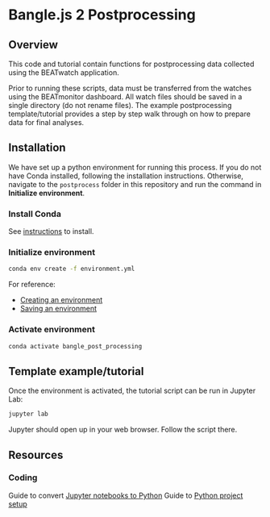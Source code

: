 # Bangle.js 2 Postprocessing

## Overview

This code and tutorial contain functions for postprocessing data collected using the BEATwatch application.

Prior to running these scripts, data must be transferred from the watches using the BEATmonitor dashboard.
All watch files should be saved in a single directory (do not rename files).
The example postprocessing template/tutorial provides a step by step walk through on how to prepare data for final analyses.

## Installation

We have set up a python environment for running this process.
If you do not have Conda installed, following the installation instructions.
Otherwise, navigate to the `postprocess` folder in this repository and run the command in **Initialize environment**.

### Install Conda

See [instructions](https://docs.anaconda.com/miniconda/install/#installing-miniconda) to install.

### Initialize environment

```bash
conda env create -f environment.yml
```

For reference:

- [Creating an environment](https://docs.conda.io/projects/conda/en/latest/user-guide/tasks/manage-environments.html#creating-an-environment-from-an-environment-yml-file)
- [Saving an environment](https://docs.conda.io/projects/conda/en/latest/user-guide/tasks/manage-environments.html#exporting-the-environment-yml-file)

### Activate environment

```bash
conda activate bangle_post_processing
```

## Template example/tutorial

Once the environment is activated, the tutorial script can be run in Jupyter Lab:

```bash
jupyter lab
```

Jupyter should open up in your web browser.
Follow the script there.

## Resources

### Coding

Guide to convert [Jupyter notebooks to Python](https://linuxhaxor.net/code/convert-jupyter-notebook-python.html)
Guide to [Python project setup](https://goodresearch.dev/setup)
